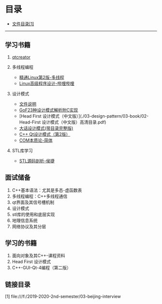 
# 目录  

- [文件目录](F:\2019-2020-2nd-semester\03-beijing-interview)<a href="#1">[1]</a>     

---
## 学习书籍  
1. [qtcreator](./01-qtcreator/README.md)   
2. 多线程编程   
	- [精通Linux第2版-多线程](./01-qtcreator/01-精通Linux第2版-多线程C++.pdf)   
	- [Linux高级程序设计-哔哩哔哩](https://www.bilibili.com/video/av67441810?p=1)   
3. 设计模式  
	- [文件说明](./03-design-pattern/README.md)  
	- [GoF23种设计模式解析附C实现](./03-design-pattern/03-book/01-设计模式精解－GoF23种设计模式解析附C实现.pdf)   
	- [Head First 设计模式（中文版）](./03-design-pattern/03-book/02-Head-First 设计模式（中文版）高清目录.pdf)   
	- [大话设计模式(带目录完整版)](./03-design-pattern/03-book/03-大话设计模式.pdf)  
	- [C++  Qt设计模式（第2版）](./03-design-pattern/03-book/04-C++-Qt设计模式（第2版）.pdf)   
	- [COM本质论-简体](./03-design-pattern/03-book/05-COM本质论-简体.pdf)   

4. STL库学习    
	- [STL源码剖析-侯捷](./04-STL源码剖析/01-STL源码剖析-侯捷.pdf)   



## 面试储备   
1. C++基本语法：尤其是多态-虚函数表   
2. 多线程编程：C++多线程通信   
3. qt界面及其信号槽机制    
4. 设计模式   
5. stl库的使用和底层实现  
6. 地理信息系统   
7. 网络协议及其分层   

## 学习的书籍   
1. 面向对象及其C++-课程资料   
2. Head First 设计模式   
3. C++-GUI-Qt-4编程（第二版）   





## 链接目录    
<a name="1"></a> [1] file:///f:/2019-2020-2nd-semester/03-beijing-interview   


